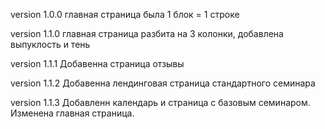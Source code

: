 version 1.0.0 главная страница была 1 блок = 1 строке

version 1.1.0 главная страница разбита на 3 колонки, добавлена выпуклость и тень

version 1.1.1 Добавенна страница отзывы

version 1.1.2 Добавенна лендинговая страница стандартного семинара

version 1.1.3 Добавленн календарь и страница с базовым семинаром. Изменена
главная страница.

